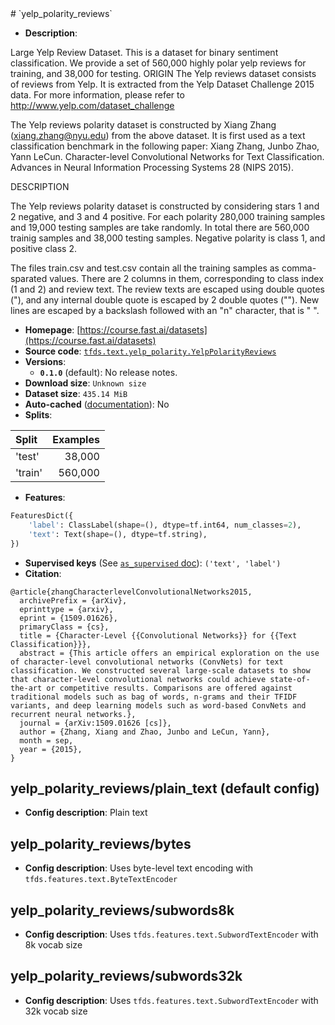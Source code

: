 <div itemscope itemtype="http://schema.org/Dataset">
  <div itemscope itemprop="includedInDataCatalog" itemtype="http://schema.org/DataCatalog">
    <meta itemprop="name" content="TensorFlow Datasets" />
  </div>
  <meta itemprop="name" content="yelp_polarity_reviews" />
  <meta itemprop="description" content="Large Yelp Review Dataset.&#10;This is a dataset for binary sentiment classification. We provide a set of 560,000 highly polar yelp reviews for training, and 38,000 for testing. &#10;ORIGIN&#10;The Yelp reviews dataset consists of reviews from Yelp. It is extracted&#10;from the Yelp Dataset Challenge 2015 data. For more information, please&#10;refer to http://www.yelp.com/dataset_challenge&#10;&#10;The Yelp reviews polarity dataset is constructed by&#10;Xiang Zhang (xiang.zhang@nyu.edu) from the above dataset.&#10;It is first used as a text classification benchmark in the following paper:&#10;Xiang Zhang, Junbo Zhao, Yann LeCun. Character-level Convolutional Networks&#10;for Text Classification. Advances in Neural Information Processing Systems 28&#10;(NIPS 2015).&#10;&#10;&#10;DESCRIPTION&#10;&#10;The Yelp reviews polarity dataset is constructed by considering stars 1 and 2&#10;negative, and 3 and 4 positive. For each polarity 280,000 training samples and&#10;19,000 testing samples are take randomly. In total there are 560,000 trainig&#10;samples and 38,000 testing samples. Negative polarity is class 1,&#10;and positive class 2.&#10;&#10;The files train.csv and test.csv contain all the training samples as&#10;comma-sparated values. There are 2 columns in them, corresponding to class&#10;index (1 and 2) and review text. The review texts are escaped using double&#10;quotes (&quot;), and any internal double quote is escaped by 2 double quotes (&quot;&quot;).&#10;New lines are escaped by a backslash followed with an &quot;n&quot; character,&#10;that is &quot;&#10;&quot;.&#10;&#10;&#10;To use this dataset:&#10;&#10;```python&#10;import tensorflow_datasets as tfds&#10;&#10;ds = tfds.load(&#x27;yelp_polarity_reviews&#x27;, split=&#x27;train&#x27;)&#10;for ex in ds.take(4):&#10;  print(ex)&#10;```&#10;&#10;See [the guide](https://www.tensorflow.org/datasets/overview) for more&#10;informations on [tensorflow_datasets](https://www.tensorflow.org/datasets).&#10;&#10;" />
  <meta itemprop="url" content="https://www.tensorflow.org/datasets/catalog/yelp_polarity_reviews" />
  <meta itemprop="sameAs" content="https://course.fast.ai/datasets" />
  <meta itemprop="citation" content="@article{zhangCharacterlevelConvolutionalNetworks2015,&#10;  archivePrefix = {arXiv},&#10;  eprinttype = {arxiv},&#10;  eprint = {1509.01626},&#10;  primaryClass = {cs},&#10;  title = {Character-Level {{Convolutional Networks}} for {{Text Classification}}},&#10;  abstract = {This article offers an empirical exploration on the use of character-level convolutional networks (ConvNets) for text classification. We constructed several large-scale datasets to show that character-level convolutional networks could achieve state-of-the-art or competitive results. Comparisons are offered against traditional models such as bag of words, n-grams and their TFIDF variants, and deep learning models such as word-based ConvNets and recurrent neural networks.},&#10;  journal = {arXiv:1509.01626 [cs]},&#10;  author = {Zhang, Xiang and Zhao, Junbo and LeCun, Yann},&#10;  month = sep,&#10;  year = {2015},&#10;}&#10;&#10;" />
</div>
# `yelp_polarity_reviews`

*   **Description**:

Large Yelp Review Dataset. This is a dataset for binary sentiment
classification. We provide a set of 560,000 highly polar yelp reviews for
training, and 38,000 for testing. ORIGIN The Yelp reviews dataset consists of
reviews from Yelp. It is extracted from the Yelp Dataset Challenge 2015 data.
For more information, please refer to http://www.yelp.com/dataset_challenge

The Yelp reviews polarity dataset is constructed by Xiang Zhang
(xiang.zhang@nyu.edu) from the above dataset. It is first used as a text
classification benchmark in the following paper: Xiang Zhang, Junbo Zhao, Yann
LeCun. Character-level Convolutional Networks for Text Classification. Advances
in Neural Information Processing Systems 28 (NIPS 2015).

DESCRIPTION

The Yelp reviews polarity dataset is constructed by considering stars 1 and 2
negative, and 3 and 4 positive. For each polarity 280,000 training samples and
19,000 testing samples are take randomly. In total there are 560,000 trainig
samples and 38,000 testing samples. Negative polarity is class 1, and positive
class 2.

The files train.csv and test.csv contain all the training samples as
comma-sparated values. There are 2 columns in them, corresponding to class index
(1 and 2) and review text. The review texts are escaped using double quotes ("),
and any internal double quote is escaped by 2 double quotes (""). New lines are
escaped by a backslash followed with an "n" character, that is " ".

*   **Homepage**:
    [https://course.fast.ai/datasets](https://course.fast.ai/datasets)
*   **Source code**:
    [`tfds.text.yelp_polarity.YelpPolarityReviews`](https://github.com/tensorflow/datasets/tree/master/tensorflow_datasets/text/yelp_polarity.py)
*   **Versions**:
    *   **`0.1.0`** (default): No release notes.
*   **Download size**: `Unknown size`
*   **Dataset size**: `435.14 MiB`
*   **Auto-cached**
    ([documentation](https://www.tensorflow.org/datasets/performances#auto-caching)):
    No
*   **Splits**:

Split   | Examples
:------ | -------:
'test'  | 38,000
'train' | 560,000

*   **Features**:

```python
FeaturesDict({
    'label': ClassLabel(shape=(), dtype=tf.int64, num_classes=2),
    'text': Text(shape=(), dtype=tf.string),
})
```
*   **Supervised keys** (See
    [`as_supervised` doc](https://www.tensorflow.org/datasets/api_docs/python/tfds/load)):
    `('text', 'label')`
*   **Citation**:

```
@article{zhangCharacterlevelConvolutionalNetworks2015,
  archivePrefix = {arXiv},
  eprinttype = {arxiv},
  eprint = {1509.01626},
  primaryClass = {cs},
  title = {Character-Level {{Convolutional Networks}} for {{Text Classification}}},
  abstract = {This article offers an empirical exploration on the use of character-level convolutional networks (ConvNets) for text classification. We constructed several large-scale datasets to show that character-level convolutional networks could achieve state-of-the-art or competitive results. Comparisons are offered against traditional models such as bag of words, n-grams and their TFIDF variants, and deep learning models such as word-based ConvNets and recurrent neural networks.},
  journal = {arXiv:1509.01626 [cs]},
  author = {Zhang, Xiang and Zhao, Junbo and LeCun, Yann},
  month = sep,
  year = {2015},
}
```

## yelp_polarity_reviews/plain_text (default config)

*   **Config description**: Plain text

## yelp_polarity_reviews/bytes

*   **Config description**: Uses byte-level text encoding with
    `tfds.features.text.ByteTextEncoder`

## yelp_polarity_reviews/subwords8k

*   **Config description**: Uses `tfds.features.text.SubwordTextEncoder` with 8k
    vocab size

## yelp_polarity_reviews/subwords32k

*   **Config description**: Uses `tfds.features.text.SubwordTextEncoder` with
    32k vocab size
